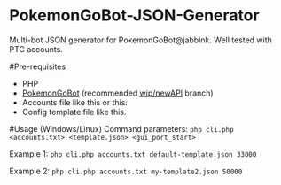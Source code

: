 # PokemonGoBot-JSON-Generator
Multi-bot JSON generator for PokemonGoBot@jabbink. Well tested with PTC accounts.

#Pre-requisites
* PHP
* [PokemonGoBot](https://github.com/jabbink/PokemonGoBot/) (recommended [wip/newAPI](https://github.com/jabbink/PokemonGoBot/tree/wip/newAPI) branch)
* Accounts file like this or this:
* Config template file like this.

#Usage (Windows/Linux)
Command parameters: `php cli.php <accounts.txt> <template.json> <gui_port_start>`

Example 1:
`php cli.php accounts.txt default-template.json 33000`

Example 2:
`php cli.php accounts.txt my-template2.json 50000`
